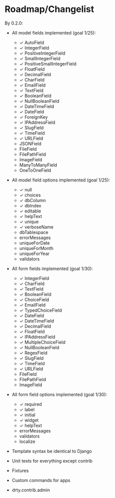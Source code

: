 Roadmap/Changelist
====================================


By 0.2.0:

* All model fields implemented (goal 1/25):
    * ✓ AutoField
    * ✓ IntegerField
    * ✓ PositiveIntegerField
    * ✓ SmallIntegerField
    * ✓ PositiveSmallIntegerField
    * ✓ FloatField
    * ✓ DecimalField
    * ✓ CharField
    * ✓ EmailField
    * ✓ TextField
    * ✓ BooleanField
    * ✓ NullBooleanField
    * ✓ DateTimeField
    * ✓ DateField
    * ✓ ForeignKey
    * ✓ IPAddressField
    * ✓ SlugField
    * ✓ TimeField
    * ✓ URLField
    * JSONField
    * FileField
    * FilePathField
    * ImageField
    * ManyToManyField
    * OneToOneField
 
* All model field options implemented (goal 1/25):
    * ✓ null
    * ✓ choices
    * ✓ dbColumn
    * ✓ dbIndex
    * ✓ editable
    * ✓ helpText
    * ✓ unique
    * ✓ verboseName
    * dbTablespace
    * errorMessages
    * uniqueForDate
    * uniqueForMonth
    * uniqueForYear
    * validators

* All form fields implemented (goal 1/30):
    * ✓ IntegerField
    * ✓ CharField
    * ✓ TextField
    * ✓ BooleanField
    * ✓ ChoiceField
    * ✓ EmailField
    * ✓ TypedChoiceField
    * ✓ DateField
    * ✓ DateTimeField
    * ✓ DecimalField
    * ✓ FloatField
    * ✓ IPAddressField
    * ✓ MultipleChoiceField
    * ✓ NullBooleanField
    * ✓ RegexField
    * ✓ SlugField
    * ✓ TimeField
    * ✓ URLField
    * FileField
    * FilePathField
    * ImageField

* All form field options implemented (goal 1/30):
    * ✓ required
    * ✓ label
    * ✓ initial
    * ✓ widget
    * ✓ helpText
    * errorMessages
    * validators
    * localize

* Template syntax be identical to Django
* Unit tests for everything except contrib
* Fixtures
* Custom commands for apps
* drty.contrib.admin